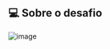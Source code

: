 ## 💻 Sobre o desafio

![image](https://github.com/GregoriCabral/desafio-explorer-criado-formularios-bonus/assets/78220509/0ad421cc-662a-4303-b8ab-0fc0dfc529df)
